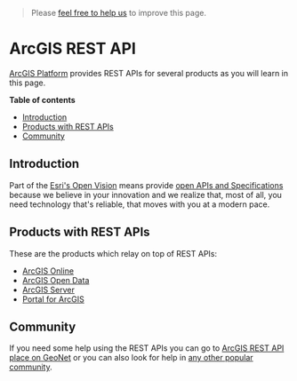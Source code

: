 > Please [feel free to help us](https://github.com/hhkaos/awesome-arcgis#contributions) to
improve this page.

# ArcGIS REST API
[ArcGIS Platform](../../#about-arcgis) provides REST APIs for several products
as you will learn in this page.

<!-- START doctoc generated TOC please keep comment here to allow auto update -->
<!-- DON'T EDIT THIS SECTION, INSTEAD RE-RUN doctoc TO UPDATE -->
**Table of contents**

- [Introduction](#introduction)
- [Products with REST APIs](#products-with-rest-apis)
- [Community](#community)

<!-- END doctoc generated TOC please keep comment here to allow auto update -->

## Introduction
Part of the [Esri's Open Vision](http://www.esri.com/software/open) means provide
[open APIs and Specifications](http://www.esri.com/software/open/open-apis-and-specs)
because we believe in your innovation and we realize that, most of all, you need
technology that's reliable, that moves with you at a modern pace.

## Products with REST APIs
These are the products which relay on top of REST APIs:
* [ArcGIS Online](../../products/arcgis-online/rest-apis)
* [ArcGIS Open Data](../../products/arcgis-online/rest-apis#arcGIS-open-data)
* [ArcGIS Server](../../products/arcgis-enterprise/arcgis-server/#rest-api)
* [Portal for ArcGIS](../../products/arcgis-enterprise/portal-for-arcgis/#rest-api)

## Community
If you need some help using the REST APIs you can go to
[ArcGIS REST API place on GeoNet](https://geonet.esri.com/community/developers/web-developers/arcgis-rest-api)
or you can also look for help in [any other popular community](../../#arcgis-community).

